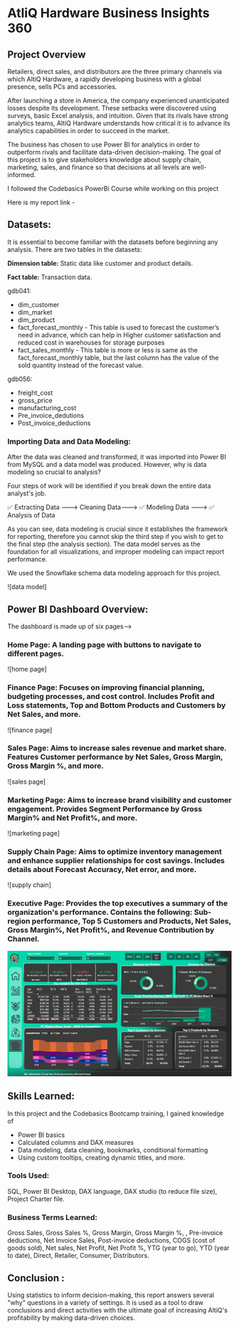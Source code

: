 # AtliQ Hardware Business Insights 360

## Project Overview

Retailers, direct sales, and distributors are the three primary channels via which AltiQ Hardware, a rapidly developing business with a global presence, sells PCs and accessories.

After launching a store in America, the company experienced unanticipated losses despite its development. These setbacks were discovered using surveys, basic Excel analysis, and intuition. Given that its rivals have strong analytics teams, AltiQ Hardware understands how critical it is to advance its analytics capabilities in order to succeed in the market.


The business has chosen to use Power BI for analytics in order to outperform rivals and facilitate data-driven decision-making. The goal of this project is to give stakeholders knowledge about supply chain, marketing, sales, and finance so that decisions at all levels are well-informed.

I followed the Codebasics PowerBi Course while working on this project

Here is my report link - 

## Datasets:

It is essential to become familiar with the datasets before beginning any analysis. There are two tables in the datasets:

**Dimension table:** Static data like customer and product details.

**Fact table:** Transaction data.

gdb041:
* dim_customer
* dim_market
* dim_product
* fact_forecast_monthly - This table is used to forecast the customer’s need in advance, which can help in Higher customer satisfaction and reduced cost in warehouses for storage purposes
* fact_sales_monthly - This table is more or less is same as the fact_forecast_monthly table, but the last column has the value of the sold quantity instead of the forecast value.

gdb056:
* freight_cost
* gross_price
* manufacturing_cost
* Pre_invoice_dedutions
* Post_invoice_deductions


### Importing Data and Data Modeling:

After the data was cleaned and transformed, it was imported into Power BI from MySQL and a data model was produced. However, why is data modeling so crucial to analysis?

Four steps of work will be identified if you break down the entire data analyst's job. 

✅ Extracting Data ---> Cleaning Data---> ✅ Modeling Data ---> ✅ Analysis of Data

As you can see, data modeling is crucial since it establishes the framework for reporting, therefore you cannot skip the third step if you wish to get to the final step (the analysis section). The data model serves as the foundation for all visualizations, and improper modeling can impact report performance.

We used the Snowflake schema data modeling approach for this project. 

![data model]

## Power BI Dashboard Overview:

The dashboard is made up of six pages-->

### Home Page: A landing page with buttons to navigate to different pages.

![home page]

### Finance Page: Focuses on improving financial planning, budgeting processes, and cost control. Includes Profit and Loss statements, Top and Bottom Products and Customers by Net Sales, and more.

![finance page]

### Sales Page: Aims to increase sales revenue and market share. Features Customer performance by Net Sales, Gross Margin, Gross Margin %, and more.

![sales page]

### Marketing Page: Aims to increase brand visibility and customer engagement. Provides Segment Performance by Gross Margin% and Net Profit%, and more.

![marketing page]

### Supply Chain Page: Aims to optimize inventory management and enhance supplier relationships for cost savings. Includes details about Forecast Accuracy, Net error, and more.

![supply chain]

### Executive Page: Provides the top executives a summary of the organization's performance. Contains the following: Sub-region performance, Top 5 Customers and Products, Net Sales, Gross Margin%, Net Profit%, and Revenue Contribution by Channel.

![executive page](https://github.com/yc-harshan-reddy17/Business_Insights-360/blob/main/Executive%20view.png)

## Skills Learned:

In this project and the Codebasics Bootcamp training, I gained knowledge of 
* Power BI basics
* Calculated columns and DAX measures
* Data modeling, data cleaning, bookmarks, conditional formatting
* Using custom tooltips, creating dynamic titles, and more.

### Tools Used:

SQL, Power BI Desktop, DAX language, DAX studio (to reduce file size), Project Charter file.

### Business Terms Learned:

Gross Sales, Gross Sales %, Gross Margin, Gross Margin %, , Pre-invoice deductions, Net Invoice Sales, Post-invoice deductions, COGS (cost of goods sold), Net sales,  Net Profit, Net Profit %,  YTG (year to go), YTD (year to date), Direct, Retailer, Consumer, Distributors.

## Conclusion :
Using statistics to inform decision-making, this report answers several "why" questions in a variety of settings. It is used as a tool to draw conclusions and direct activities with the ultimate goal of increasing AltiQ's profitability by making data-driven choices.




